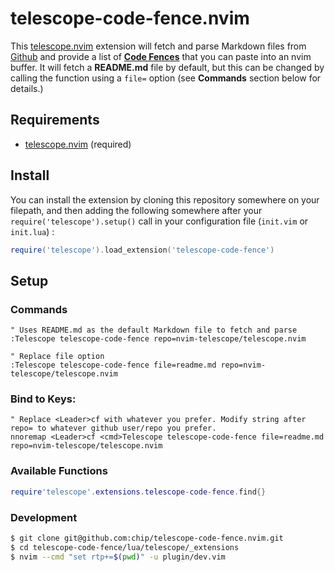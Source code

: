 # telescope-code-fence.nvim

This [telescope.nvim](https://github.com/nvim-telescope/telescope.nvim)
extension will fetch and parse Markdown files from [Github](https://github.com)
and provide a list of **[Code
Fences](https://docs.github.com/en/get-started/writing-on-github/working-with-advanced-formatting/creating-and-highlighting-code-blocks)**
that you can paste into an nvim buffer. It will fetch a **README.md** file by
default, but this can be changed by calling the function using a `file=` option
(see **Commands** section below for details.)

## Requirements

- [telescope.nvim](https://github.com/nvim-telescope/telescope.nvim) (required)

## Install

You can install the extension by cloning this repository somewhere on your
filepath, and then adding the following somewhere after your
`require('telescope').setup()` call in your configuration file (`init.vim` or
`init.lua`) :

```lua
require('telescope').load_extension('telescope-code-fence')
```
## Setup

### Commands

```vim
" Uses README.md as the default Markdown file to fetch and parse
:Telescope telescope-code-fence repo=nvim-telescope/telescope.nvim

" Replace file option
:Telescope telescope-code-fence file=readme.md repo=nvim-telescope/telescope.nvim
```

### Bind to Keys:

```vim
" Replace <Leader>cf with whatever you prefer. Modify string after repo= to whatever github user/repo you prefer.
nnoremap <Leader>cf <cmd>Telescope telescope-code-fence file=readme.md repo=nvim-telescope/telescope.nvim
```

### Available Functions

```lua
require'telescope'.extensions.telescope-code-fence.find{}
```
### Development

```zsh
$ git clone git@github.com:chip/telescope-code-fence.nvim.git
$ cd telescope-code-fence/lua/telescope/_extensions
$ nvim --cmd "set rtp+=$(pwd)" -u plugin/dev.vim
```

